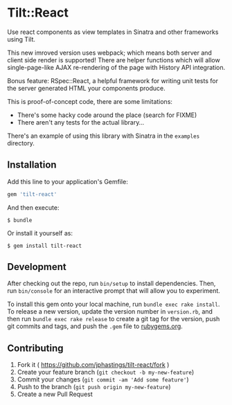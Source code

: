 # Tilt::React

Use react components as view templates in Sinatra and other frameworks using Tilt.

This new imroved version uses webpack; which means both server and client side render is supported! There are helper functions which will allow single-page-like AJAX re-rendering of the page with History API integration.

Bonus feature: RSpec::React, a helpful framework for writing unit tests for the server generated HTML your components produce.

This is proof-of-concept code, there are some limitations:

* There's some hacky code around the place (search for FIXME)
* There aren't any tests for the actual library…

There's an example of using this library with Sinatra in the `examples` directory.

## Installation

Add this line to your application's Gemfile:

```ruby
gem 'tilt-react'
```

And then execute:

    $ bundle

Or install it yourself as:

    $ gem install tilt-react

## Development

After checking out the repo, run `bin/setup` to install dependencies. Then, run `bin/console` for an interactive prompt that will allow you to experiment.

To install this gem onto your local machine, run `bundle exec rake install`. To release a new version, update the version number in `version.rb`, and then run `bundle exec rake release` to create a git tag for the version, push git commits and tags, and push the `.gem` file to [rubygems.org](https://rubygems.org).

## Contributing

1. Fork it ( https://github.com/jphastings/tilt-react/fork )
2. Create your feature branch (`git checkout -b my-new-feature`)
3. Commit your changes (`git commit -am 'Add some feature'`)
4. Push to the branch (`git push origin my-new-feature`)
5. Create a new Pull Request
